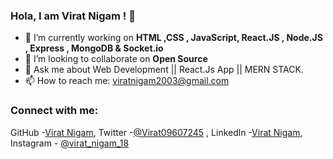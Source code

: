 ### Hola, I am Virat Nigam ! 👋

- 🔭 I’m currently working on **HTML ,CSS , JavaScript, React.JS , Node.JS , Express , MongoDB & Socket.io** 
- 👯 I’m looking to collaborate on **Open Source**
- 💬 Ask me about   Web Development || React.Js App || MERN STACK.
- 📫 How to reach me: viratnigam2003@gmail.com

### Connect with me:
GitHub -[Virat Nigam](https://github.com/ViratNigam),
Twitter -[@Virat09607245](https://twitter.com/Virat09607245) ,
Linkedln -[Virat Nigam](https://www.linkedin.com/in/virat-nigam-0682b2220/),
Instagram - [@virat_nigam_18](https://instagram.com/virat_nigam_18?utm_medium=copy_link)

